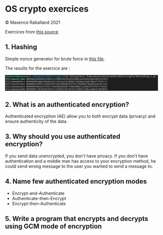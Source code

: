 # OS crypto exercices

&copy; Maxence Raballand 2021

Exercices from [this source](https://vqhuy.github.io/teaching/crypto/td4)

## 1. Hashing

Simple nonce generator for brute force in [this file](hashing_1.py).

The results for the exercice are :

![Result of hashing](/media/result_hash.png)

## 2. What is an authenticated encryption?

Authenticated encryption (AE) allow you to both encrypt data (privacy) and ensure authenticity of the data.

## 3. Why should you use authenticated encryption?

If you send data unencrypted, you don't have privacy. If you don't have authentication and a middle man has access to your encryption method, he could send wrong message to the user you wanted to send a message to.

## 4. Name few authenticated encryption modes

- Encrypt-and-Authenticate
- Authenticate-then-Encrypt
- Encrypt-then-Authenticate

## 5. Write a program that encrypts and decrypts using GCM mode of encryption

